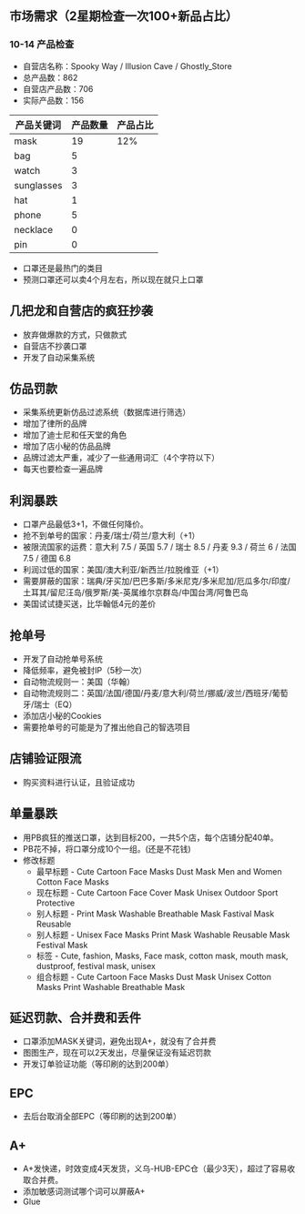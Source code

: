 ## 市场需求（2星期检查一次100+新品占比）
### 10-14 产品检查
* 自营店名称：Spooky Way / Illusion Cave / Ghostly_Store
* 总产品数：862
* 自营店产品数：706
* 实际产品数：156

|产品关键词|产品数量|产品占比|
|----|----|----|
|mask|19|12%|
|bag|5||
|watch|3||
|sunglasses|3||
|hat|1||
|phone|5||
|necklace|0||
|pin|0||

* 口罩还是最热门的类目
* 预测口罩还可以卖4个月左右，所以现在就只上口罩

## 几把龙和自营店的疯狂抄袭
* 放弃做爆款的方式，只做款式
* 自营店不抄袭口罩
* 开发了自动采集系统
    
## 仿品罚款
* 采集系统更新仿品过滤系统（数据库进行筛选）
* 增加了律所的品牌
* 增加了迪士尼和任天堂的角色
* 增加了店小秘的仿品品牌
* 品牌过滤太严重，减少了一些通用词汇（4个字符以下）
* 每天也要检查一遍品牌

## 利润暴跌
* 口罩产品最低3+1，不做任何降价。
* 抢不到单号的国家：丹麦/瑞士/荷兰/意大利（+1）
* 被限流国家的运费：意大利 7.5 / 英国 5.7 / 瑞士 8.5 / 丹麦 9.3 / 荷兰 6 / 法国 7.5 / 德国 6.8
* 利润过低的国家：美国/澳大利亚/新西兰/拉脱维亚（+1）
* 需要屏蔽的国家：瑞典/牙买加/巴巴多斯/多米尼克/多米尼加/厄瓜多尔/印度/土耳其/留尼汪岛/俄罗斯/美-英属维尔京群岛/中国台湾/阿鲁巴岛
* 美国试试捷买送，比华翰低4元的差价
    
## 抢单号
* 开发了自动抢单号系统
* 降低频率，避免被封IP（5秒一次）
* 自动物流规则一：美国（华翰）
* 自动物流规则二：英国/法国/德国/丹麦/意大利/荷兰/挪威/波兰/西班牙/葡萄牙/瑞士（EQ）
* 添加店小秘的Cookies
* 需要抢单号的可能是为了推出他自己的智选项目

## 店铺验证限流
* 购买资料进行认证，且验证成功

## 单量暴跌
* 用PB疯狂的推送口罩，达到目标200，一共5个店，每个店铺分配40单。
* PB花不掉，将口罩分成10个一组。(还是不花钱)
* 修改标题
    * 最早标题 - Cute Cartoon Face Masks Dust Mask Men and Women Cotton Face Masks
    * 现在标题 - Cute Cartoon Face Cover Mask Unisex Outdoor Sport Protective
    * 别人标题 - Print Mask Washable Breathable Mask Fastival Mask Reusable
    * 别人标题 - Unisex Face Masks Print Mask Washable Reusable Mask Festival Mask
    * 标签 - Cute, fashion, Masks, Face mask, cotton mask, mouth mask, dustproof, festival mask, unisex
    * 组合标题 - Cute Cartoon Face Masks Dust Mask Unisex Cotton Masks Print Washable Breathable Mask
    
## 延迟罚款、合并费和丢件
* 口罩添加MASK关键词，避免出现A+，就没有了合并费
* 图图生产，现在可以2天发出，尽量保证没有延迟罚款
* 开发订单验证功能（等印刷的达到200单）

## EPC
* 去后台取消全部EPC（等印刷的达到200单）

## A+
* A+发快递，时效变成4天发货，义乌-HUB-EPC仓（最少3天），超过了容易收取合并费。
* 添加敏感词测试哪个词可以屏蔽A+
* Glue
